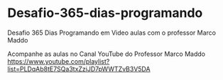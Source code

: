 # Desafio-365-dias-programando
Desafio 365 Dias Programando em Video aulas com o professor Marco Maddo 

Acompanhe as aulas no Canal YouTube do Professor Marco Maddo
https://www.youtube.com/playlist?list=PLDqAb8tE7SQa3txZziJD7pWWTZvB3V5DA
